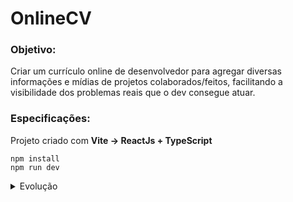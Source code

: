 # OnlineCV

### Objetivo: 
Criar um currículo online de desenvolvedor para agregar diversas informações e mídias de projetos colaborados/feitos, facilitando a visibilidade dos problemas reais que o dev consegue atuar.


### Especificações:
Projeto criado com **Vite -> ReactJs + TypeScript**

```
npm install
npm run dev
```





<details>
    <summary>Evolução</summary>
    <details>
        <summary>Parte 1</summary>
        <ul>
            <li>Limpar conteúdo criado pelo vite</li>
            <li>Importar fonte da aplicação(Google Fonts)</li>
            <li>Criar Cabeçalho (html cru)</li>
            <ul>
                <li>Flexbox</li>
                <li>Gradiente Linear</li>
                <li>Imagem (Perfil Github)</li>
                <li>Transformação CSS</li>
                <li>**AULA CONCEITUAL: CORES</li>
            <ul>
        </ul>
    </details>
    <details>
        <summary>Parte 2</summary>
        <ul>
            <li>Alguns estilos do cabeçalho</li>
            <li>Componentizar cabeçalho (react)</li>
            <li>Separar estilos (cru)</li>
            <li>Parametrizar informações via props</li>
            <li>Configurar extensão prettier, colorpicker e turbo log</li>            
        </ul>
    </details>
    <details>
        <summary>Parte 3</summary>
        <ul>
            <li>Generalizar CV para diversas rotas (tipos diferentes)</li>
            <li>Instalar react router <code>npm install react-router-dom</code> </li>
        </ul>
    </details>    
    <details>
        <summary>Parte 4</summary>
        <ul>
            <li>Começar componente Projeto</li>
            <li>Rota padrão com redirecionamento automático</li>
            <li>Redirecionamento de URLs (projetos dentro do currículo)</li>
            <li>Estilização parcial do Link do Projeto</li>
            <li>**AULA CONCEITUAL: URL</li>
        </ul>
    </details>
    <details>
        <summary>Parte 5</summary>
        <ul>
            <li>Estilizar Cabeçalho do Projeto</li>
            <li>Começar com StyledComponent ```npm install styled-components```</li>
            <li>Melhorar botão de voltar (ícone e estilo) - Google Icons</li>
            <li>Adicionar novas estruturas do projeto</li>
            <li>URL de imagens</li>
            <li>Estilizar componentes novos</li>
            <li>Evoluir template de dados</li>
        </ul>
    </details>
    <details>
        <summary>Parte 6</summary>
        <ul>
            <li>Melhorar estilização details (card)</li>
            <li>Media query no styled component</li>
            <li>Mais informações de projeto (tecnologias)</li>
            <li>Enum e Typescript</li>
            <li>Logo das Tecnologias</li>
            <li>Preocupação mínima com layout de mobile</li>
        </ul>
    </details>
</details>


